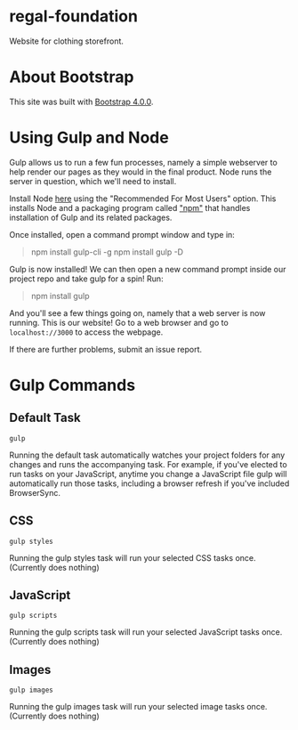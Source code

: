 # regal-foundation
Website for clothing storefront.

# About Bootstrap

This site was built with [Bootstrap 4.0.0](https://v4-alpha.getbootstrap.com/).

# Using Gulp and Node

Gulp allows us to run a few fun processes, namely a simple webserver to help render our pages as they would in the final product. Node runs the server in question, which we'll need to install.

Install Node [here](https://nodejs.org/en/) using the "Recommended For Most Users" option. This installs Node and a packaging program called ["npm"](https://www.npmjs.com/) that handles installation of Gulp and its related packages.

Once installed, open a command prompt window and type in:

> npm install gulp-cli -g
> npm install gulp -D

Gulp is now installed! We can then open a new command prompt inside our project repo and take gulp for a spin! Run:

> npm install
> gulp

And you'll see a few things going on, namely that a web server is now running. This is our website! Go to a web browser and go to `localhost://3000` to access the webpage. 

If there are further problems, submit an issue report.

# Gulp Commands

Default Task
------------

    gulp

Running the default task automatically watches your project folders for any changes and runs the accompanying task. For example, if you've elected to run tasks on your JavaScript, anytime you change a JavaScript file gulp will automatically run those tasks, including a browser refresh if you've included BrowserSync.

CSS
---
    gulp styles

Running the gulp styles task will run your selected CSS tasks once. (Currently does nothing)

JavaScript
----------

    gulp scripts

Running the gulp scripts task will run your selected JavaScript tasks once. (Currently does nothing)

Images
------

    gulp images

Running the gulp images task will run your selected image tasks once. (Currently does nothing)

